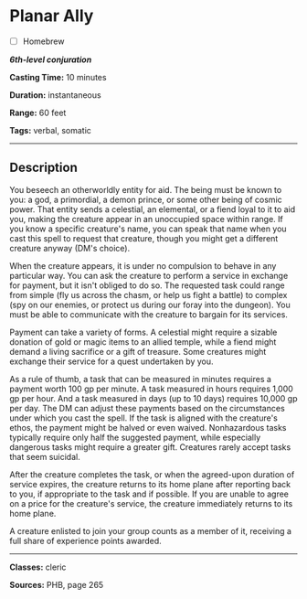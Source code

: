 # Planar Ally

- [ ] Homebrew

***6th-level conjuration***

**Casting Time:** 10 minutes

**Duration:** instantaneous

**Range:** 60 feet

**Tags:** verbal, somatic

---

## Description
You beseech an otherworldly entity for aid.
The being must be known to you: a god, a primordial, a demon prince, or some other being of cosmic power.
That entity sends a celestial, an elemental, or a fiend loyal to it to aid you, making the creature appear in an unoccupied space within range.
If you know a specific creature's name, you can speak that name when you cast this spell to request that creature, though you might get a different creature anyway (DM's choice).

When the creature appears, it is under no compulsion to behave in any particular way.
You can ask the creature to perform a service in exchange for payment, but it isn't obliged to do so.
The requested task could range from simple (fly us across the chasm, or help us fight a battle) to complex (spy on our enemies, or protect us during our foray into the dungeon).
You must be able to communicate with the creature to bargain for its services.

Payment can take a variety of forms.
A celestial might require a sizable donation of gold or magic items to an allied temple, while a fiend might demand a living sacrifice or a gift of treasure.
Some creatures might exchange their service for a quest undertaken by you.

As a rule of thumb, a task that can be measured in minutes requires a payment worth 100 gp per minute.
A task measured in hours requires 1,000 gp per hour.
And a task measured in days (up to 10 days) requires 10,000 gp per day.
The DM can adjust these payments based on the circumstances under which you cast the spell.
If the task is aligned with the creature's ethos, the payment might be halved or even waived.
Nonhazardous tasks typically require only half the suggested payment, while especially dangerous tasks might require a greater gift.
Creatures rarely accept tasks that seem suicidal.

After the creature completes the task, or when the agreed-upon duration of service expires, the creature returns to its home plane after reporting back to you, if appropriate to the task and if possible.
If you are unable to agree on a price for the creature's service, the creature immediately returns to its home plane.

A creature enlisted to join your group counts as a member of it, receiving a full share of experience points awarded.

---

**Classes:** cleric

**Sources:** PHB, page 265
